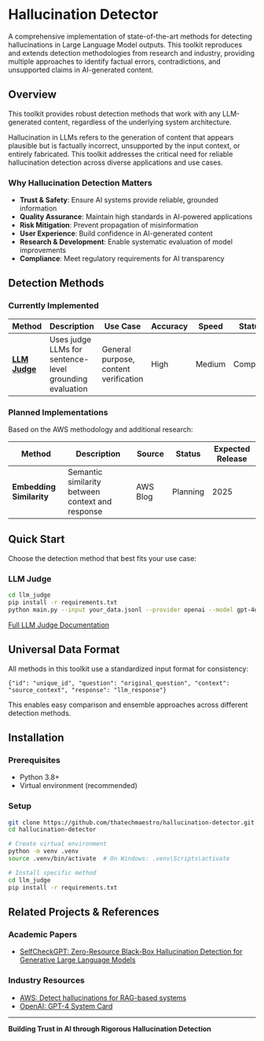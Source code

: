 # Hallucination Detector

A comprehensive implementation of state-of-the-art methods for detecting hallucinations in Large Language Model outputs. This toolkit reproduces and extends detection methodologies from research and industry, providing multiple approaches to identify factual errors, contradictions, and unsupported claims in AI-generated content.

## Overview

This toolkit provides robust detection methods that work with any LLM-generated content, regardless of the underlying system architecture.

Hallucination in LLMs refers to the generation of content that appears plausible but is factually incorrect, unsupported by the input context, or entirely fabricated. This toolkit addresses the critical need for reliable hallucination detection across diverse applications and use cases.

### Why Hallucination Detection Matters

- **Trust & Safety**: Ensure AI systems provide reliable, grounded information
- **Quality Assurance**: Maintain high standards in AI-powered applications
- **Risk Mitigation**: Prevent propagation of misinformation
- **User Experience**: Build confidence in AI-generated content
- **Research & Development**: Enable systematic evaluation of model improvements
- **Compliance**: Meet regulatory requirements for AI transparency

## Detection Methods

### Currently Implemented

| Method | Description | Use Case | Accuracy | Speed | Status |
|--------|-------------|----------|----------|-------|--------|
| **[LLM Judge](./llm_judge/)** | Uses judge LLMs for sentence-level grounding evaluation | General purpose, content verification | High | Medium | Complete |

### Planned Implementations

Based on the AWS methodology and additional research:

| Method | Description | Source | Status | Expected Release |
|--------|-------------|---------|---------|------------------|
| **Embedding Similarity** | Semantic similarity between context and response | AWS Blog | Planning | 2025 |


## Quick Start

Choose the detection method that best fits your use case:

### LLM Judge

```bash
cd llm_judge
pip install -r requirements.txt
python main.py --input your_data.jsonl --provider openai --model gpt-4o-mini
```

[Full LLM Judge Documentation](./llm_judge/README.md)



## Universal Data Format

All methods in this toolkit use a standardized input format for consistency:

```jsonl
{"id": "unique_id", "question": "original_question", "context": "source_context", "response": "llm_response"}
```

This enables easy comparison and ensemble approaches across different detection methods.

## Installation

### Prerequisites
- Python 3.8+
- Virtual environment (recommended)

### Setup
```bash
git clone https://github.com/thatechmaestro/hallucination-detector.git
cd hallucination-detector

# Create virtual environment
python -m venv .venv
source .venv/bin/activate  # On Windows: .venv\Scripts\activate

# Install specific method
cd llm_judge
pip install -r requirements.txt
```


## Related Projects & References

### Academic Papers
- [SelfCheckGPT: Zero-Resource Black-Box Hallucination Detection for Generative Large Language Models](https://arxiv.org/abs/2303.08896)


### Industry Resources
- [AWS: Detect hallucinations for RAG-based systems](https://aws.amazon.com/blogs/machine-learning/detect-hallucinations-for-rag-based-systems/)
- [OpenAI: GPT-4 System Card](https://cdn.openai.com/papers/gpt-4-system-card.pdf)


---

**Building Trust in AI through Rigorous Hallucination Detection**